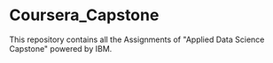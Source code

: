 # Coursera_Capstone
This repository contains all the Assignments of "Applied Data Science Capstone" powered by IBM.
